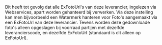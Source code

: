 Dit heeft tot gevolg dat alle ExFotoUrl's van deze leverancier, ingelezen via Webservices, apart worden gehanteerd bij verwerken. Via deze instelling kan men bijvoorbeeld een Watermerk hanteren voor Foto's aangemaakt via een ExFotoUrl van deze leverancier. Tevens worden deze gedownloade foto's alleen opgeslagen bij voorraad partijen met dezelfde leverancierscode, en dezelfde ExFotoUrl (standaard is dit alleen op ExFotoUrl).